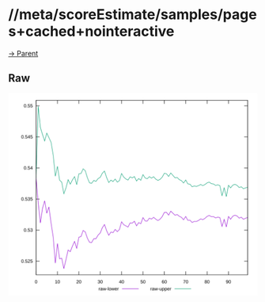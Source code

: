 
# //meta/scoreEstimate/samples/pages+cached+nointeractive

[→ Parent](../..)


## Raw

![PLOT: raw-values](./raw/values.svg)